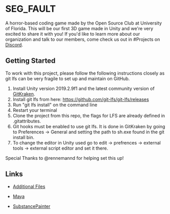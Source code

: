 # SEG_FAULT
A horror-based coding game made by the Open Source Club at University of Florida. This will be our first 3D game made in Unity and we're very excited to share it with you! If you'd like to learn more about our organization and talk to our members, come check us out in #Projects on [Discord](discord.gg/Gsxej6u).

## Getting Started
To work with this project, please follow the following instructions closely as git lfs can be very fragile to set up and maintain on GitHub.

1. Install Unity version 2019.2.9f1 and the latest community version of [GitKraken](https://www.gitkraken.com/).
2. Install git lfs from here: https://github.com/git-lfs/git-lfs/releases
3. Run "git lfs install" on the command line
4. Restart your terminal
5. Clone the project from this repo, the flags for LFS are already defined in .gitattributes.
6. Git hooks must be enabled to use git lfs. It is done in GitKraken by going to Preferences -> General and setting the path to sh.exe found in the git install bin. 
7. To change the editor in Unity used go to edit -> prefrences -> external tools -> external script editor and set it there.

Special Thanks to @rennemannd for helping set this up!

## Links
* [Additional Files](https://drive.google.com/drive/folders/1Lb8VJFtlIOahXul-P6_BCFAC_xXKH7I5?usp=sharing)

* [Maya](https://www.autodesk.com/education/free-software/maya)

* [SubstancePainter](https://www.substance3d.com/buy/download)
